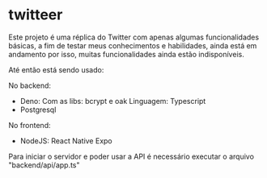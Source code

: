 # twitteer
Este projeto é uma réplica do Twitter com apenas algumas funcionalidades básicas, a fim de testar meus conhecimentos e habilidades, ainda está em andamento por isso, muitas funcionalidades ainda estão indisponíveis.

Até então está sendo usado: 

No backend:

- Deno:
    Com as libs: bcrypt e oak
    Linguagem: Typescript
- Postgresql

No frontend:

- NodeJS:
    React Native
    Expo
 
 Para iniciar o servidor e poder usar a API é necessário executar o arquivo "backend/api/app.ts"
